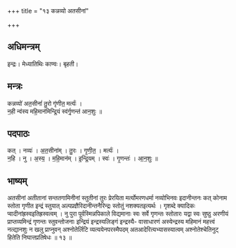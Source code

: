 +++
title = "१३ कन्नव्यो अतसीनां"

+++
## अधिमन्त्रम्
इन्द्रः। मेध्यातिथिः काण्वः। बृहती।

## मन्त्रः
कन्नव्यो॑ अत॒सीनां॑ तु॒रो गृ॑णीत॒ मर्त्यः॑ ।  
न॒ही न्व॑स्य महि॒मान॑मिन्द्रि॒यं स्व॑र्गृ॒णन्त॑ आन॒शुः ॥

## पदपाठः
कत् । नव्यः॑ । अ॒त॒सीना॑म् । तु॒रः । गृ॒णी॒त॒ । मर्त्यः॑ ।  
न॒हि । नु । अ॒स्य॒ । म॒हि॒मान॑म् । इ॒न्द्रि॒यम् । स्वः॑ । गृ॒णन्तः॑ । आ॒न॒शुः ॥

## भाष्यम्
अतसीनां अतीतानां सन्ततगामिनीनां स्तुतीनां तुरः प्रेरयिता मर्त्योमरणधर्मा नव्योभिनवः इदानीन्तनः कत् कोनाम स्तोता गृणीत इन्द्रं स्तुयात् अल्पप्रज्ञैरिदानीन्तनैरिन्द्रः स्तोतुं नशक्यतइत्यर्थः । गृशब्दे क्यादिकः प्वादीनांह्रस्वइतिह्रस्वत्वम् । नु पुरा पूर्वस्मिन्नपिकाले विद्यमानाः स्वः सर्वे गृणन्तः स्तोतारः यद्वा स्वः सुष्ठु अरणीयं प्राप्तव्यमिन्द्रं गृणन्तः स्तुवन्तोजनाः इन्द्रियं इन्द्रस्यलिङ्गं इन्द्रस्यै- वासाधारणं अस्येन्द्रस्य महिमानं महत्त्वं नत्द्यानशुः न खलु प्राप्नुवन् अश्नोतेर्लिटि व्यत्ययेनपरस्मैपदम् अतआदेरित्यभ्यासस्यात्वम् अश्नोतेश्चेतिनुट् हितेति निघात्तप्रतिषेधः ॥ १३ ॥